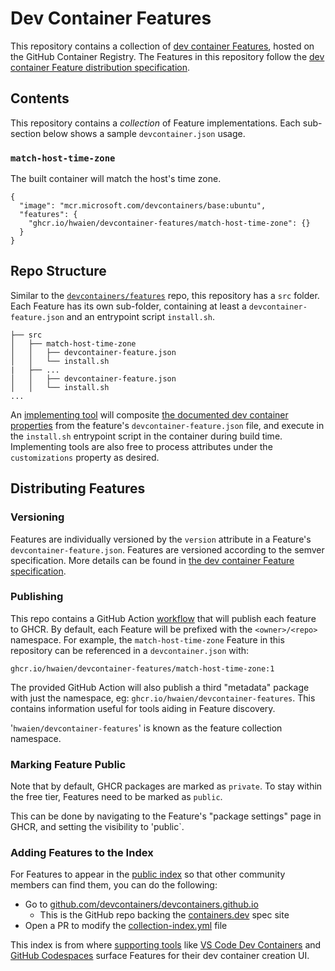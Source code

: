 # Dev Container Features

This repository contains a collection of [dev container Features](https://containers.dev/implementors/features/), hosted on the GitHub Container Registry. The Features in this repository follow the [dev container Feature distribution specification](https://containers.dev/implementors/features-distribution/).

## Contents

This repository contains a _collection_ of Feature implementations. Each sub-section below shows a sample `devcontainer.json` usage.

### `match-host-time-zone`

The built container will match the host's time zone.

```jsonc
{
  "image": "mcr.microsoft.com/devcontainers/base:ubuntu",
  "features": {
    "ghcr.io/hwaien/devcontainer-features/match-host-time-zone": {}
  }
}
```

## Repo Structure

Similar to the [`devcontainers/features`](https://github.com/devcontainers/features) repo, this repository has a `src` folder. Each Feature has its own sub-folder, containing at least a `devcontainer-feature.json` and an entrypoint script `install.sh`.

```
├── src
│   ├── match-host-time-zone
│   │   ├── devcontainer-feature.json
│   │   └── install.sh
|   ├── ...
│   │   ├── devcontainer-feature.json
│   │   └── install.sh
...
```

An [implementing tool](https://containers.dev/supporting#tools) will composite [the documented dev container properties](https://containers.dev/implementors/features/#devcontainer-feature-json-properties) from the feature's `devcontainer-feature.json` file, and execute in the `install.sh` entrypoint script in the container during build time. Implementing tools are also free to process attributes under the `customizations` property as desired.

## Distributing Features

### Versioning

Features are individually versioned by the `version` attribute in a Feature's `devcontainer-feature.json`. Features are versioned according to the semver specification. More details can be found in [the dev container Feature specification](https://containers.dev/implementors/features/#versioning).

### Publishing

This repo contains a GitHub Action [workflow](.github/workflows/release.yaml) that will publish each feature to GHCR. By default, each Feature will be prefixed with the `<owner>/<repo>` namespace. For example, the `match-host-time-zone` Feature in this repository can be referenced in a `devcontainer.json` with:

```
ghcr.io/hwaien/devcontainer-features/match-host-time-zone:1
```

The provided GitHub Action will also publish a third "metadata" package with just the namespace, eg: `ghcr.io/hwaien/devcontainer-features`. This contains information useful for tools aiding in Feature discovery.

'`hwaien/devcontainer-features`' is known as the feature collection namespace.

### Marking Feature Public

Note that by default, GHCR packages are marked as `private`. To stay within the free tier, Features need to be marked as `public`.

This can be done by navigating to the Feature's "package settings" page in GHCR, and setting the visibility to 'public`.

### Adding Features to the Index

For Features to appear in the [public index](https://containers.dev/features) so that other community members can find them, you can do the following:

- Go to [github.com/devcontainers/devcontainers.github.io](https://github.com/devcontainers/devcontainers.github.io)
  - This is the GitHub repo backing the [containers.dev](https://containers.dev/) spec site
- Open a PR to modify the [collection-index.yml](https://github.com/devcontainers/devcontainers.github.io/blob/gh-pages/_data/collection-index.yml) file

This index is from where [supporting tools](https://containers.dev/supporting) like [VS Code Dev Containers](https://marketplace.visualstudio.com/items?itemName=ms-vscode-remote.remote-containers) and [GitHub Codespaces](https://github.com/features/codespaces) surface Features for their dev container creation UI.
